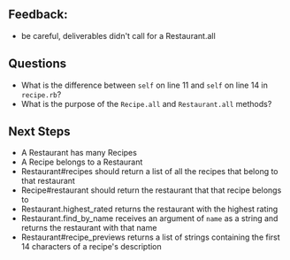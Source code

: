 ## Feedback: 
- be careful, deliverables didn't call for a Restaurant.all

## Questions

- What is the difference between `self` on line 11 and `self` on line 14 in `recipe.rb`?
- What is the purpose of the `Recipe.all` and `Restaurant.all` methods?

## Next Steps
- A Restaurant has many Recipes
- A Recipe belongs to a Restaurant
- Restaurant#recipes should return a list of all the recipes that belong to that restaurant
- Recipe#restaurant should return the restaurant that that recipe belongs to
- Restaurant.highest_rated returns the restaurant with the highest rating
- Restaurant.find_by_name receives an argument of `name` as a string and returns the restaurant with that name
- Restaurant#recipe_previews returns a list of strings containing the first 14 characters of a recipe's description
